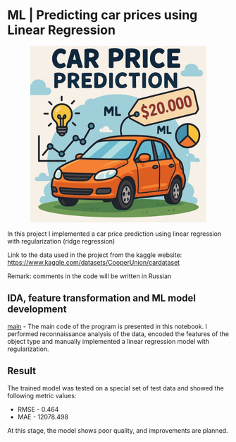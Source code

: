 # ML | Predicting car prices using Linear Regression

<p align="center">
  <img src="images_to_report\car.jpg" width="400">
</p>

In this project I implemented a car price prediction using linear regression with regularization (ridge regression)

Link to the data used in the project from the kaggle website: https://www.kaggle.com/datasets/CooperUnion/cardataset

Remark: comments in the code will be written in Russian

## IDA, feature transformation and ML model development
[main](main.ipynb) - The main code of the program is presented in this notebook. I performed reconnaissance analysis of the data, encoded the features of the object type and manually implemented a linear regression model with regularization.

## Result
The trained model was tested on a special set of test data and showed the following metric values:
- RMSE - 0.464
- MAE - 12078.498

At this stage, the model shows poor quality, and improvements are planned.

